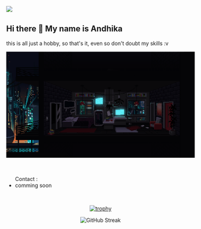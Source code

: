 ![](https://komarev.com/ghpvc/?username=your-github-Maadelka&label=PROFILE+VIEWS&style=plastic&color=blueviolet)

## Hi there 👋 My name is Andhika
this is all just a hobby, so that's it, even so don't doubt my skills :v

![Alt text](ss/svg.gif?raw=true "Hello world!")

<br>

<ul>Contact :
  <li>comming soon</li>  
</ul>

<br>

<div align="center" >
  
  [![trophy](https://github-profile-trophy.vercel.app/?username=ryo-ma&theme=matrix)](https://github.com/ryo-ma/github-profile-trophy)
  
  ![GitHub Streak](https://github-readme-streak-stats.herokuapp.com?user=Maadelka&theme=tokyonight)
</div>
